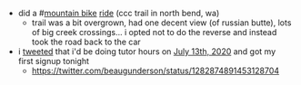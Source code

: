 - did a #[mountain bike](<mountain bike.md>) [ride](https://www.strava.com/activities/3788372295/overview) (ccc trail in north bend, wa)
    - trail was a bit overgrown, had one decent view (of russian butte), lots of big creek crossings... i opted not to do the reverse and instead took the road back to the car
- i [tweeted]([tweets](<tweets.md>)) that i'd be doing tutor hours on [July 13th, 2020](<July 13th, 2020.md>) and got my first signup tonight
    - https://twitter.com/beaugunderson/status/1282874891453128704

